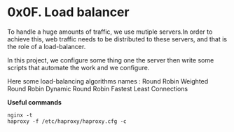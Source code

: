 # 0x0F. Load balancer

To handle a huge amounts of traffic, we use mutiple servers.In order to achieve
this, web traffic needs to be distributed to these servers, and that is the
role of a load-balancer.

In this project, we configure some thing one the server then write some scripts
that automate the work and we configure.

Here some load-balancing algorithms names :
Round Robin
Weighted Round Robin
Dynamic Round Robin
Fastest
Least Connections

**Useful commands**
```shell
nginx -t
haproxy -f /etc/haproxy/haproxy.cfg -c
```
